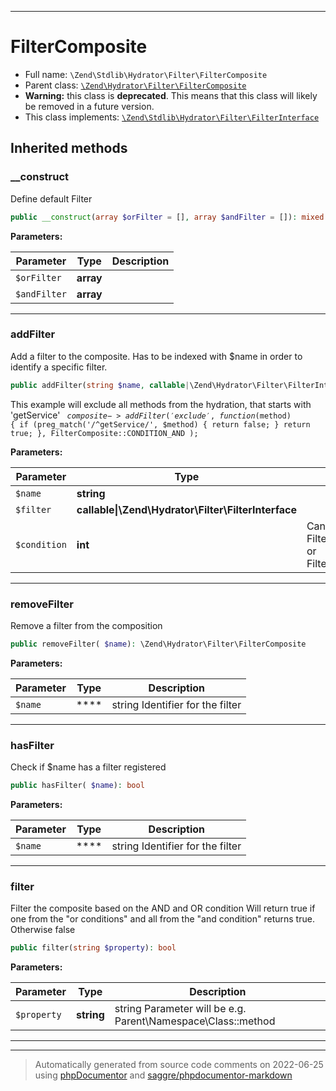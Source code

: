 ***

# FilterComposite





* Full name: `\Zend\Stdlib\Hydrator\Filter\FilterComposite`
* Parent class: [`\Zend\Hydrator\Filter\FilterComposite`](../../../Hydrator/Filter/FilterComposite.md)
* **Warning:** this class is **deprecated**. This means that this class will likely be removed in a future version.
* This class implements:
[`\Zend\Stdlib\Hydrator\Filter\FilterInterface`](./FilterInterface.md)






## Inherited methods


### __construct

Define default Filter

```php
public __construct(array $orFilter = [], array $andFilter = []): mixed
```








**Parameters:**

| Parameter | Type | Description |
|-----------|------|-------------|
| `$orFilter` | **array** |  |
| `$andFilter` | **array** |  |




***

### addFilter

Add a filter to the composite. Has to be indexed with $name in
order to identify a specific filter.

```php
public addFilter(string $name, callable|\Zend\Hydrator\Filter\FilterInterface $filter, int $condition = self::CONDITION_OR): \Zend\Hydrator\Filter\FilterComposite
```

This example will exclude all methods from the hydration, that starts with 'getService'
<code>
$composite->addFilter('exclude',
    function ($method) {
        if (preg_match('/^getService/', $method) {
            return false;
        }
        return true;
    }, FilterComposite::CONDITION_AND
);
</code>






**Parameters:**

| Parameter | Type | Description |
|-----------|------|-------------|
| `$name` | **string** |  |
| `$filter` | **callable&#124;\Zend\Hydrator\Filter\FilterInterface** |  |
| `$condition` | **int** | Can be either<br />FilterComposite::CONDITION_OR or FilterComposite::CONDITION_AND |




***

### removeFilter

Remove a filter from the composition

```php
public removeFilter( $name): \Zend\Hydrator\Filter\FilterComposite
```








**Parameters:**

| Parameter | Type | Description |
|-----------|------|-------------|
| `$name` | **** | string Identifier for the filter |




***

### hasFilter

Check if $name has a filter registered

```php
public hasFilter( $name): bool
```








**Parameters:**

| Parameter | Type | Description |
|-----------|------|-------------|
| `$name` | **** | string Identifier for the filter |




***

### filter

Filter the composite based on the AND and OR condition
Will return true if one from the "or conditions" and all from
the "and condition" returns true. Otherwise false

```php
public filter(string $property): bool
```








**Parameters:**

| Parameter | Type | Description |
|-----------|------|-------------|
| `$property` | **string** | string Parameter will be e.g. Parent\Namespace\Class::method |




***


***
> Automatically generated from source code comments on 2022-06-25 using [phpDocumentor](http://www.phpdoc.org/) and [saggre/phpdocumentor-markdown](https://github.com/Saggre/phpDocumentor-markdown)
